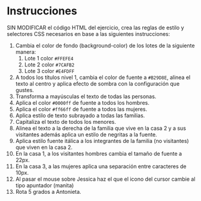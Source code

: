 # Instrucciones
SIN MODIFICAR el código HTML del ejercicio, crea las reglas de estilo y selectores CSS necesarios en base a las siguientes instrucciones:

1. Cambia el color de fondo (background-color) de los lotes de la siguiente manera:
   1. Lote 1 color ```#FFEFE4```
   2. Lote 2 color ```#7CAFB2```
   3. Lote 3 color ```#E4FDFF```
2. A todos los títulos nivel 1, cambia el color de fuente a ```#B29D8E```, alinea el texto al centro y aplica efecto de sombra con la configuración que gustes.
3. Transforma a mayúsculas el texto de todas las personas.
4. Aplica el color ```#0000ff``` de fuente a todos los hombres.
5. Aplica el color ```#ff66ff``` de fuente a todos las mujeres.
6. Aplica estilo de texto subrayado a todas las familias.
7. Capitaliza el texto de todos los menores.
8. Alinea el texto a la derecha de la familia que vive en la casa 2 y a sus visitantes además aplica un estilo de negritas a la fuente.
9. Aplica estilo fuente itálica a los integrantes de la familia (no visitantes) que viven en la casa 2.
10. En la casa 1, a los visitantes hombres cambia el tamaño de fuente a 22px.
11. En la casa 3, a las mujeres aplica una separación entre caracteres de 10px.
12. Al pasar el mouse sobre Jessica haz el que el icono del cursor cambie al tipo apuntador (manita) 
13. Rota 5 grados a Antonieta.

